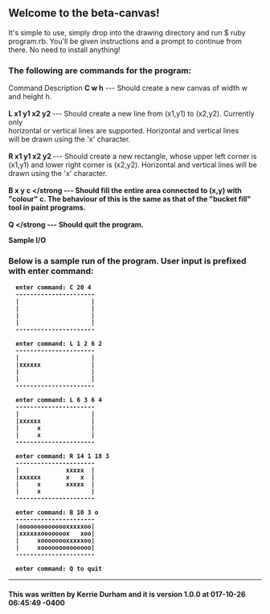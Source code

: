 <h2>Welcome to the beta-canvas!</h2>

It's simple to use, simply drop into the drawing directory and run $ ruby program.rb. You'll be given instructions and a prompt to continue from there. No need to install anything!

<h3>The following are commands for the program:</h3>

Command 		Description
<strong>C w h</strong>  --- Should create a new canvas of width w and height h.<br><br>
<strong>L x1 y1 x2 y2 </strong> --- Should create a new line from (x1,y1) to (x2,y2). Currently only<br>
                         horizontal or vertical lines are supported. Horizontal and vertical lines<br>
                         will be drawn using the 'x' character.<br><br>
<strong>R x1 y1 x2 y2 </strong> --- Should create a new rectangle, whose upper left corner is (x1,y1) and
                lower right corner is (x2,y2). Horizontal and vertical lines will be drawn
                using the 'x' character.<br><br>
<strong>B x y c    </strong    --- Should fill the entire area connected to (x,y) with "colour" c. The
                behaviour of this is the same as that of the "bucket fill" tool in paint
                programs.<br><br>
<strong>Q  </strong    ---         Should quit the program.<br>

__Sample I/O__

<h3>Below is a sample run of the program. User input is prefixed with enter command:</h3>

      enter command: C 20 4
      ----------------------
      |                    |
      |                    |
      |                    |
      |                    |
      ----------------------

      enter command: L 1 2 6 2
      ----------------------
      |                    |
      |xxxxxx              |
      |                    |
      |                    |
      ----------------------

      enter command: L 6 3 6 4
      ----------------------
      |                    |
      |xxxxxx              |
      |     x              |
      |     x              |
      ----------------------

      enter command: R 14 1 18 3
      ----------------------
      |             xxxxx  |
      |xxxxxx       x   x  |
      |     x       xxxxx  |
      |     x              |
      ----------------------

      enter command: B 10 3 o
      ----------------------
      |oooooooooooooxxxxxoo|
      |xxxxxxooooooox   xoo|
      |     xoooooooxxxxxoo|
      |     xoooooooooooooo|
      ----------------------

      enter command: Q to quit



 * * *

<h4>This was written by Kerrie Durham and it is version 1.0.0 at 017-10-26 06:45:49 -0400</h4>


